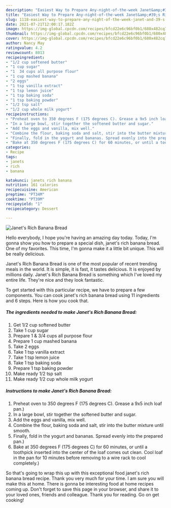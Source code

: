 ```yaml
---
description: "Easiest Way to Prepare Any-night-of-the-week Janet&amp;#39;s Rich Banana Bread"
title: "Easiest Way to Prepare Any-night-of-the-week Janet&amp;#39;s Rich Banana Bread"
slug: 1118-easiest-way-to-prepare-any-night-of-the-week-janet-and-39-s-rich-banana-bread
date: 2021-07-21T12:00:17.182Z
image: https://img-global.cpcdn.com/recipes/bfcd22e6c96bf0b1/680x482cq70/janets-rich-banana-bread-recipe-main-photo.jpg
thumbnail: https://img-global.cpcdn.com/recipes/bfcd22e6c96bf0b1/680x482cq70/janets-rich-banana-bread-recipe-main-photo.jpg
cover: https://img-global.cpcdn.com/recipes/bfcd22e6c96bf0b1/680x482cq70/janets-rich-banana-bread-recipe-main-photo.jpg
author: Nancy May
ratingvalue: 4.2
reviewcount: 8013
recipeingredient:
- "1/2 cup softened butter"
- "1 cup sugar"
- "1  34 cups all purpose flour"
- "1 cup mashed banana"
- "2 eggs"
- "1 tsp vanilla extract"
- "1 tsp lemon juice"
- "1 tsp baking soda"
- "1 tsp baking powder"
- "1/2 tsp salt"
- "1/2 cup whole milk yogurt"
recipeinstructions:
- "Preheat oven to 350 degrees F (175 degrees C). Grease a 9x5 inch loaf pan.)"
- "In a large bowl, stir together the softened butter and sugar."
- "Add the eggs and vanilla, mix well."
- "Combine the flour, baking soda and salt, stir into the butter mixture until smooth."
- "Finally, fold in the yogurt and bananas. Spread evenly into the prepared pan.)"
- "Bake at 350 degrees F (175 degrees C) for 60 minutes, or until a toothpick inserted into the center of the loaf comes out clean. Cool loaf in the pan for 10 minutes before removing to a wire rack to cool completely.)"
categories:
- Recipe
tags:
- janets
- rich
- banana

katakunci: janets rich banana 
nutrition: 161 calories
recipecuisine: American
preptime: "PT34M"
cooktime: "PT39M"
recipeyield: "1"
recipecategory: Dessert

---
```



![Janet&#39;s Rich Banana Bread](https://img-global.cpcdn.com/recipes/bfcd22e6c96bf0b1/680x482cq70/janets-rich-banana-bread-recipe-main-photo.jpg)

Hello everybody, I hope you're having an amazing day today. Today, I'm gonna show you how to prepare a special dish, janet&#39;s rich banana bread. One of my favorites. This time, I'm gonna make it a little bit unique. This will be really delicious.



Janet&#39;s Rich Banana Bread is one of the most popular of recent trending meals in the world. It is simple, it is fast, it tastes delicious. It is enjoyed by millions daily. Janet&#39;s Rich Banana Bread is something which I've loved my entire life. They're nice and they look fantastic.


To get started with this particular recipe, we have to prepare a few components. You can cook janet&#39;s rich banana bread using 11 ingredients and 6 steps. Here is how you cook that.

<!--inarticleads1-->

##### The ingredients needed to make Janet&#39;s Rich Banana Bread:

1. Get 1/2 cup softened butter
1. Take 1 cup sugar
1. Prepare 1 &amp; 3/4 cups all purpose flour
1. Prepare 1 cup mashed banana
1. Take 2 eggs
1. Take 1 tsp vanilla extract
1. Take 1 tsp lemon juice
1. Take 1 tsp baking soda
1. Prepare 1 tsp baking powder
1. Make ready 1/2 tsp salt
1. Make ready 1/2 cup whole milk yogurt




<!--inarticleads2-->

##### Instructions to make Janet&#39;s Rich Banana Bread:

1. Preheat oven to 350 degrees F (175 degrees C). Grease a 9x5 inch loaf pan.)
1. In a large bowl, stir together the softened butter and sugar.
1. Add the eggs and vanilla, mix well.
1. Combine the flour, baking soda and salt, stir into the butter mixture until smooth.
1. Finally, fold in the yogurt and bananas. Spread evenly into the prepared pan.)
1. Bake at 350 degrees F (175 degrees C) for 60 minutes, or until a toothpick inserted into the center of the loaf comes out clean. Cool loaf in the pan for 10 minutes before removing to a wire rack to cool completely.)




So that's going to wrap this up with this exceptional food janet&#39;s rich banana bread recipe. Thank you very much for your time. I am sure you will make this at home. There is gonna be interesting food at home recipes coming up. Don't forget to save this page in your browser, and share it to your loved ones, friends and colleague. Thank you for reading. Go on get cooking!
